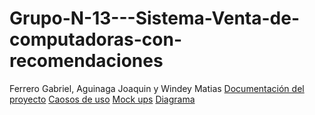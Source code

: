 # Grupo-N-13---Sistema-Venta-de-computadoras-con-recomendaciones
Ferrero Gabriel, Aguinaga Joaquin y Windey Matias
[Documentación del proyecto](https://docs.google.com/document/d/1WdauFxjPpRJTAW-eYFkg1aFqtVTf9Siu0gV_0LxP3ck/edit?tab=t.0)
[Caosos de uso](https://docs.google.com/document/d/1EnKGazQfmV0StYz9pNWcCtSch1HhHeQ0Oy6eX6vEAkI/edit?tab=t.0)
[Mock ups]()
[Diagrama]()
